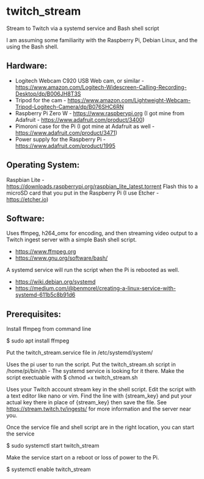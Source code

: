 # twitch_stream
Stream to Twitch via a systemd service and Bash shell script

I am assuming some familiarity with the Raspberry Pi, Debian Linux, and the using the Bash shell.

## Hardware:
- Logitech Webcam C920 USB Web cam, or similar - https://www.amazon.com/Logitech-Widescreen-Calling-Recording-Desktop/dp/B006JH8T3S
- Tripod for the cam - https://www.amazon.com/Lightweight-Webcam-Tripod-Logitech-Camera/dp/B076SHC6RN
- Raspberry Pi Zero W - https://www.raspberypi.org (I got mine from Adafruit - https://www.adafruit.com/product/3400)
- Pimoroni case for the Pi (I got mine at Adafruit as well - https://www.adafruit.com/product/3471)
- Power supply for the Raspberry Pi - https://www.adafruit.com/product/1995

## Operating System:
Raspbian Lite - https://downloads.raspberrypi.org/raspbian_lite_latest.torrent
     Flash this to a microSD card that you put in the Raspberry Pi (I use Etcher - https://etcher.io)

## Software:
Uses ffmpeg, h264_omx for encoding, and then streaming video output to a Twitch ingest server with a simple Bash shell script.

- https://www.ffmpeg.org
- https://www.gnu.org/software/bash/

A systemd service will run the script when the Pi is rebooted as well.
- https://wiki.debian.org/systemd
- https://medium.com/@benmorel/creating-a-linux-service-with-systemd-611b5c8b91d6

## Prerequisites:

Install ffmpeg from command line

 $ sudo apt install ffmpeg

Put the twitch_stream.service file in /etc/systemd/system/

Uses the pi user to run the script. Put the twitch_stream.sh script in /home/pi/bin/sh - The systemd service is looking for it there.
Make the script exectuable with 
    $ chmod +x twitch_stream.sh

Uses your Twitch account stream key in the shell script.
Edit the script with a text editor like nano or vim. Find the line with {stream_key} and put your actual key there in place of {stream_key} then save the file.
See https://stream.twitch.tv/ingests/ for more information and the server near you.

Once the service file and shell script are in the right location, you can start the service

$ sudo systemctl start twitch_stream

Make the service start on a reboot or loss of power to the Pi. 

$ systemctl enable twitch_stream
